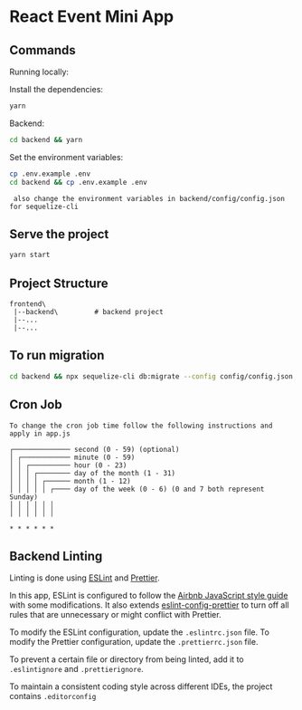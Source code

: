 # React Event Mini App

## Commands

Running locally:

Install the dependencies:

```bash
yarn
```

Backend:

```bash
cd backend && yarn
```

Set the environment variables:

```bash
cp .env.example .env
cd backend && cp .env.example .env
```

```
 also change the environment variables in backend/config/config.json for sequelize-cli
```


## Serve the project

```bash
yarn start
```

## Project Structure

```
frontend\
 |--backend\         # backend project
 |--...
 |--...
```

## To run migration

```bash
cd backend && npx sequelize-cli db:migrate --config config/config.json

```

## Cron Job

```
To change the cron job time follow the following instructions and apply in app.js

┌────────────── second (0 - 59) (optional)
│ ┌──────────── minute (0 - 59)
│ │ ┌────────── hour (0 - 23)
│ │ │ ┌──────── day of the month (1 - 31)
│ │ │ │ ┌────── month (1 - 12)
│ │ │ │ │ ┌──── day of the week (0 - 6) (0 and 7 both represent Sunday)
│ │ │ │ │ │
│ │ │ │ │ │

* * * * * *
```

## Backend Linting

Linting is done using [ESLint](https://eslint.org/) and [Prettier](https://prettier.io).

In this app, ESLint is configured to follow the [Airbnb JavaScript style guide](https://github.com/airbnb/javascript/tree/master/packages/eslint-config-airbnb-base) with some modifications. It also extends [eslint-config-prettier](https://github.com/prettier/eslint-config-prettier) to turn off all rules that are unnecessary or might conflict with Prettier.

To modify the ESLint configuration, update the `.eslintrc.json` file. To modify the Prettier configuration, update the `.prettierrc.json` file.

To prevent a certain file or directory from being linted, add it to `.eslintignore` and `.prettierignore`.

To maintain a consistent coding style across different IDEs, the project contains `.editorconfig`
